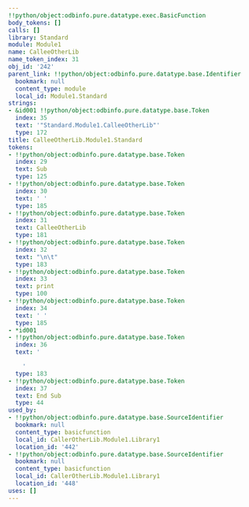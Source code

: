```yaml
---
!!python/object:odbinfo.pure.datatype.exec.BasicFunction
body_tokens: []
calls: []
library: Standard
module: Module1
name: CalleeOtherLib
name_token_index: 31
obj_id: '242'
parent_link: !!python/object:odbinfo.pure.datatype.base.Identifier
  bookmark: null
  content_type: module
  local_id: Module1.Standard
strings:
- &id001 !!python/object:odbinfo.pure.datatype.base.Token
  index: 35
  text: '"Standard.Module1.CalleeOtherLib"'
  type: 172
title: CalleeOtherLib.Module1.Standard
tokens:
- !!python/object:odbinfo.pure.datatype.base.Token
  index: 29
  text: Sub
  type: 125
- !!python/object:odbinfo.pure.datatype.base.Token
  index: 30
  text: ' '
  type: 185
- !!python/object:odbinfo.pure.datatype.base.Token
  index: 31
  text: CalleeOtherLib
  type: 181
- !!python/object:odbinfo.pure.datatype.base.Token
  index: 32
  text: "\n\t"
  type: 183
- !!python/object:odbinfo.pure.datatype.base.Token
  index: 33
  text: print
  type: 100
- !!python/object:odbinfo.pure.datatype.base.Token
  index: 34
  text: ' '
  type: 185
- *id001
- !!python/object:odbinfo.pure.datatype.base.Token
  index: 36
  text: '

    '
  type: 183
- !!python/object:odbinfo.pure.datatype.base.Token
  index: 37
  text: End Sub
  type: 44
used_by:
- !!python/object:odbinfo.pure.datatype.base.SourceIdentifier
  bookmark: null
  content_type: basicfunction
  local_id: CallerOtherLib.Module1.Library1
  location_id: '442'
- !!python/object:odbinfo.pure.datatype.base.SourceIdentifier
  bookmark: null
  content_type: basicfunction
  local_id: CallerOtherLib.Module1.Library1
  location_id: '448'
uses: []
---
```

